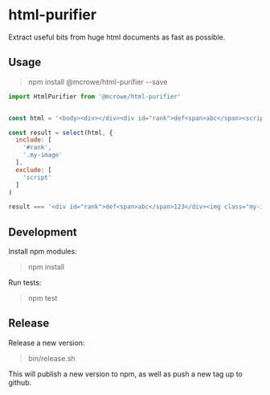 # html-purifier

Extract useful bits from huge html documents as fast as possible.

## Usage

> npm install @mcrowe/html-purifier --save

```js
import HtmlPurifier from '@mcrowe/html-purifier'


const html = '<body><div></div><div id="rank">def<span>abc</span><script></script>123</div><div><section>toy<img class="my-image" src="hello" /> 123 </section></div></body>'

const result = select(html, {
  include: [
    '#rank',
    '.my-image'
  ],
  exclude: [
    'script'
  ]
)

result === '<div id="rank">def<span>abc</span>123</div><img class="my-image" src="hello" />'
```

## Development

Install npm modules:

> npm install

Run tests:

> npm test

## Release

Release a new version:

> bin/release.sh

This will publish a new version to npm, as well as push a new tag up to github.
